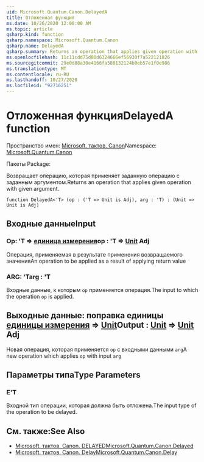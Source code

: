 ```yaml
---
uid: Microsoft.Quantum.Canon.DelayedA
title: Отложенная функция
ms.date: 10/26/2020 12:00:00 AM
ms.topic: article
qsharp.kind: function
qsharp.namespace: Microsoft.Quantum.Canon
qsharp.name: DelayedA
qsharp.summary: Returns an operation that applies given operation with given argument.
ms.openlocfilehash: 11c11cdd75d80d6324666ef56930f7a522121826
ms.sourcegitcommit: 29e0d88a30e4166fa580132124b0eb57e1f0e986
ms.translationtype: MT
ms.contentlocale: ru-RU
ms.lasthandoff: 10/27/2020
ms.locfileid: "92716251"
---
```

# <a name="delayeda-function"></a><span data-ttu-id="9185a-102">Отложенная функция</span><span class="sxs-lookup"><span data-stu-id="9185a-102">DelayedA function</span></span>

<span data-ttu-id="9185a-103">Пространство имен: [Microsoft. тактов. Canon](xref:Microsoft.Quantum.Canon)</span><span class="sxs-lookup"><span data-stu-id="9185a-103">Namespace: [Microsoft.Quantum.Canon](xref:Microsoft.Quantum.Canon)</span></span>

<span data-ttu-id="9185a-104">Пакеты [](https://nuget.org/packages/)</span><span class="sxs-lookup"><span data-stu-id="9185a-104">Package: [](https://nuget.org/packages/)</span></span>


<span data-ttu-id="9185a-105">Возвращает операцию, которая применяет заданную операцию с заданным аргументом.</span><span class="sxs-lookup"><span data-stu-id="9185a-105">Returns an operation that applies given operation with given argument.</span></span>

```qsharp
function DelayedA<'T> (op : ('T => Unit is Adj), arg : 'T) : (Unit => Unit is Adj)
```


## <a name="input"></a><span data-ttu-id="9185a-106">Входные данные</span><span class="sxs-lookup"><span data-stu-id="9185a-106">Input</span></span>

### <a name="op--t--unit-adj"></a><span data-ttu-id="9185a-107">Op: 'T => [единица измерения](xref:microsoft.quantum.lang-ref.unit)</span><span class="sxs-lookup"><span data-stu-id="9185a-107">op : 'T => [Unit](xref:microsoft.quantum.lang-ref.unit) Adj</span></span>

<span data-ttu-id="9185a-108">Операция, применяемая в результате применения возвращаемого значения</span><span class="sxs-lookup"><span data-stu-id="9185a-108">An operation to be applied as a result of applying return value</span></span>


### <a name="arg--t"></a><span data-ttu-id="9185a-109">ARG: 'T</span><span class="sxs-lookup"><span data-stu-id="9185a-109">arg : 'T</span></span>

<span data-ttu-id="9185a-110">Входные данные, к которым `op` применяется операция.</span><span class="sxs-lookup"><span data-stu-id="9185a-110">The input to which the operation `op` is applied.</span></span>



## <a name="output--unit--unit-adj"></a><span data-ttu-id="9185a-111">Выходные данные: поправка единицы [единицы измерения](xref:microsoft.quantum.lang-ref.unit) => [Unit](xref:microsoft.quantum.lang-ref.unit)</span><span class="sxs-lookup"><span data-stu-id="9185a-111">Output : [Unit](xref:microsoft.quantum.lang-ref.unit) => [Unit](xref:microsoft.quantum.lang-ref.unit) Adj</span></span>

<span data-ttu-id="9185a-112">Новая операция, которая применяется `op` с входными данными `arg`</span><span class="sxs-lookup"><span data-stu-id="9185a-112">A new operation which applies `op` with input `arg`</span></span>

## <a name="type-parameters"></a><span data-ttu-id="9185a-113">Параметры типа</span><span class="sxs-lookup"><span data-stu-id="9185a-113">Type Parameters</span></span>

### <a name="t"></a><span data-ttu-id="9185a-114">Е</span><span class="sxs-lookup"><span data-stu-id="9185a-114">'T</span></span>

<span data-ttu-id="9185a-115">Входной тип операции, которая должна быть отложена.</span><span class="sxs-lookup"><span data-stu-id="9185a-115">The input type of the operation to be delayed.</span></span>

## <a name="see-also"></a><span data-ttu-id="9185a-116">См. также:</span><span class="sxs-lookup"><span data-stu-id="9185a-116">See Also</span></span>

- [<span data-ttu-id="9185a-117">Microsoft. тактов. Canon. DELAYED</span><span class="sxs-lookup"><span data-stu-id="9185a-117">Microsoft.Quantum.Canon.Delayed</span></span>](xref:Microsoft.Quantum.Canon.Delayed)
- [<span data-ttu-id="9185a-118">Microsoft. тактов. Canon. Delay</span><span class="sxs-lookup"><span data-stu-id="9185a-118">Microsoft.Quantum.Canon.Delay</span></span>](xref:Microsoft.Quantum.Canon.Delay)